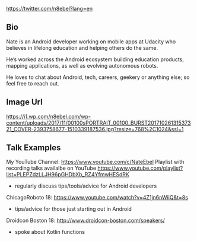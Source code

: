 https://twitter.com/n8ebel?lang=en

## Bio
Nate is an Android developer working on mobile apps at Udacity who believes in lifelong education and helping others do the same.

He’s worked across the Android ecosystem building education products, mapping applications, as well as evolving autonomous robots.

He loves to chat about Android, tech, careers, geekery or anything else; so feel free to reach out.

## Image Url
https://i1.wp.com/n8ebel.com/wp-content/uploads/2017/11/00100sPORTRAIT_00100_BURST20171026131537321_COVER-2393758677-1510339187536.jpg?resize=768%2C1024&ssl=1

## Talk Examples
My YouTube Channel: https://www.youtube.com/c/NateEbel
Playlist with recording talks availalbe on YouTube https://www.youtube.com/playlist?list=PLEPZdzLLJH96pGHDbXb_RZ4YfmwHESdRK
- regularly discuss tips/tools/advice for Android developers

ChicagoRoboto 18: https://www.youtube.com/watch?v=4Z1jn6nWiiQ&t=8s
- tips/advice for those just starting out in Android

Droidcon Boston 18: http://www.droidcon-boston.com/speakers/
- spoke about Kotlin functions
